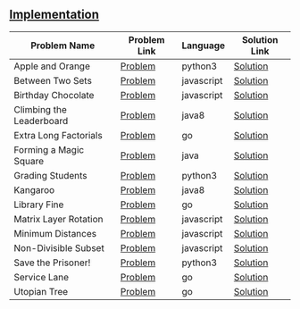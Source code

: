 ## [Implementation](https://www.hackerrank.com/domains/algorithms/implementation)

|Problem Name|Problem Link|Language|Solution Link|
---|---|---|---
|Apple and Orange|[Problem](https://www.hackerrank.com/challenges/apple-and-orange/problem)|python3|[Solution](./apple-and-orange.py)|
|Between Two Sets|[Problem](https://www.hackerrank.com/challenges/between-two-sets/problem)|javascript|[Solution](./between-two-sets.js)|
|Birthday Chocolate|[Problem](https://www.hackerrank.com/challenges/the-birthday-bar/problem)|javascript|[Solution](./the-birthday-bar.js)|
|Climbing the Leaderboard|[Problem](https://www.hackerrank.com/challenges/climbing-the-leaderboard/problem)|java8|[Solution](./ClimbingtheLeaderboard.java)|
|Extra Long Factorials|[Problem](https://www.hackerrank.com/challenges/extra-long-factorials/problem)|go|[Solution](./extra-long-factorials.go)|
|Forming a Magic Square|[Problem](https://www.hackerrank.com/challenges/magic-square-forming/problem)|java|[Solution](./FormingaMagicSquare.java)|
|Grading Students|[Problem](https://www.hackerrank.com/challenges/grading/problem)|python3|[Solution](./grading.py)|
|Kangaroo|[Problem](https://www.hackerrank.com/challenges/kangaroo/problem)|java8|[Solution](./Kangaroo.java)|
|Library Fine|[Problem](https://www.hackerrank.com/challenges/library-fine/problem)|go|[Solution](./library-fine.go)|
|Matrix Layer Rotation |[Problem](https://www.hackerrank.com/challenges/matrix-rotation-algo/problem)|javascript|[Solution](./matrix-rotation-algo.js)|
|Minimum Distances|[Problem](https://www.hackerrank.com/challenges/minimum-distances/problem)|javascript|[Solution](./minimum-distances.js)|
|Non-Divisible Subset|[Problem](https://www.hackerrank.com/challenges/non-divisible-subset/problem)|javascript|[Solution](./non-divisible-subset.js)|
|Save the Prisoner!|[Problem](https://www.hackerrank.com/challenges/save-the-prisoner/problem)|python3|[Solution](./save-the-prisoner.py)|
|Service Lane|[Problem](https://www.hackerrank.com/challenges/service-lane/problem)|go|[Solution](./service-lane.go)|
|Utopian Tree|[Problem](https://www.hackerrank.com/challenges/utopian-tree/problem)|go|[Solution](./utopian-tree.go)|
